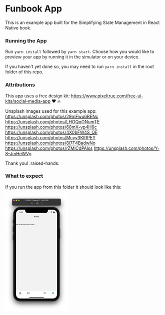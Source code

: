 # Funbook App

This is an example app built for the Simplifying State Management in React Native book.

### Running the App

Run `yarn install` followed by `yarn start`. Choose how you would like to preview your app by running it in the simulator or on your device.

If you haven't yet done so, you may need to run `yarn install` in the root folder of this repo.

### Attributions

This app uses a free design kit: https://www.pixeltrue.com/free-ui-kits/social-media-app :heart: :fire:

Unsplash images used for this example app:
https://unsplash.com/photos/29mFwu6BENc
https://unsplash.com/photos/LHOQqONumTE
https://unsplash.com/photos/68mX-vp4H6c
https://unsplash.com/photos/4X0bFW4S_QE
https://unsplash.com/photos/Mcyv3KlRPEY
https://unsplash.com/photos/8i7F4BadwNo
https://unsplash.com/photos/rZMiCdPAlss
https://unsplash.com/photos/Y-8-JmHeWVg

Thank you! :raised-hands:

### What to expect

If you run the app from this folder it should look like this:

<img src="chapter-3.png" width="200">
